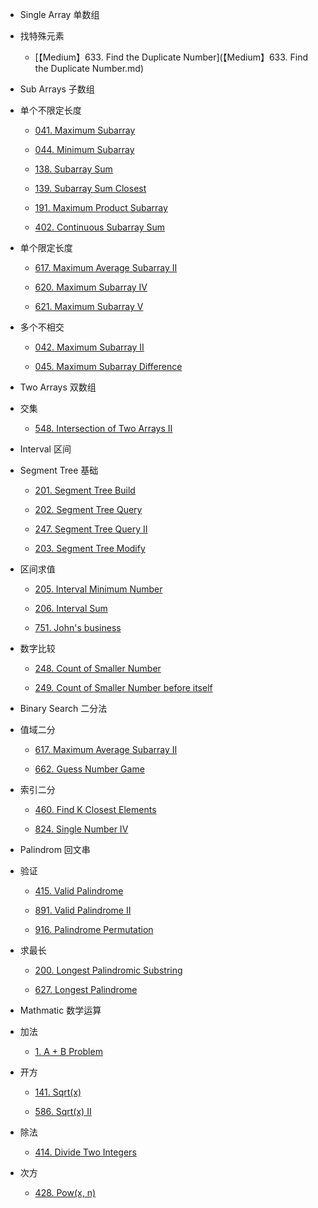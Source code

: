 *  Single Array 单数组

  *  找特殊元素

      *  [【Medium】633. Find the Duplicate Number](【Medium】633. Find the Duplicate Number.md)

*  Sub Arrays 子数组

  *   单个不限定长度

      *  [041. Maximum Subarray](https://github.com/ForestCold/Algorithms/blob/master/%E3%80%90Easy%E3%80%91041.%20Maximum%20Subarray.md)

      *  [044. Minimum Subarray](https://github.com/ForestCold/Algorithms/blob/master/%E3%80%90Easy%E3%80%91044.%20Minimum%20Subarray.md)

      *  [138. Subarray Sum](https://github.com/ForestCold/Algorithms/blob/master/%E3%80%90Easy%E3%80%91138.%20Subarray%20Sum.md)

      *  [139. Subarray Sum Closest](https://github.com/ForestCold/Algorithms/blob/master/%E3%80%90Medium%E3%80%91139.%20Subarray%20Sum%20Closest.md)

      *  [191. Maximum Product Subarray](https://github.com/ForestCold/Algorithms/blob/master/%E3%80%90Medium%E3%80%91191.%20Maximum%20Product%20Subarray.md)

      *  [402. Continuous Subarray Sum](https://github.com/ForestCold/Algorithms/blob/master/%E3%80%90Medium%E3%80%91402.%20Continuous%20Subarray%20Sum.md)

  *   单个限定长度

      *  [617. Maximum Average Subarray II](https://github.com/ForestCold/Algorithms/blob/master/%E3%80%90Medium%E3%80%91617.%20Maximum%20Average%20Subarray%20II.md)

      *  [620. Maximum Subarray IV](https://github.com/ForestCold/Algorithms/blob/master/%E3%80%90Medium%E3%80%91620.%20Maximum%20Subarray%20IV.md)

      *  [621. Maximum Subarray V](https://github.com/ForestCold/Algorithms/blob/master/%E3%80%90Hard%E3%80%91621.%20Maximum%20Subarray%20V.md)

  *   多个不相交

      *  [042. Maximum Subarray II](https://github.com/ForestCold/Algorithms/blob/master/%E3%80%90Medium%E3%80%91042.%20Maximum%20Subarray%20II.md)

      *  [045. Maximum Subarray Difference](https://github.com/ForestCold/Algorithms/blob/master/%E3%80%90Medium%E3%80%91045.%20Maximum%20Subarray%20Difference.md)

*  Two Arrays 双数组

  *  交集

      *  [548. Intersection of Two Arrays II](https://github.com/ForestCold/Algorithms/blob/master/%E3%80%90Easy%E3%80%91548.%20Intersection%20of%20Two%20Arrays%20II.md)

*  Interval 区间

  *  Segment Tree 基础

      *  [201. Segment Tree Build](https://github.com/ForestCold/Algorithms/blob/master/%E3%80%90Medium%E3%80%91201.%20Segment%20Tree%20Build.md)

      *  [202. Segment Tree Query](https://github.com/ForestCold/Algorithms/blob/master/%E3%80%90Medium%E3%80%91202.%20Segment%20Tree%20Query.md)

      *  [247. Segment Tree Query II](https://github.com/ForestCold/Algorithms/blob/master/%E3%80%90Medium%E3%80%91247.%20Segment%20Tree%20Query%20II.md)

      *  [203. Segment Tree Modify](https://github.com/ForestCold/Algorithms/blob/master/%E3%80%90Medium%E3%80%91203.%20Segment%20Tree%20Modify.md)

  *  区间求值

      *  [205. Interval Minimum Number](https://github.com/ForestCold/Algorithms/blob/master/%E3%80%90Medium%E3%80%91205.%20Interval%20Minimum%20Number.md)

      *  [206. Interval Sum](https://github.com/ForestCold/Algorithms/blob/master/%E3%80%90Medium%E3%80%91206.%20Interval%20Sum.md)

      *  [751. John's business](https://github.com/ForestCold/Algorithms/blob/master/%E3%80%90Medium%E3%80%91751.%20John's%20business.md)

  *  数字比较

      *  [248. Count of Smaller Number](https://github.com/ForestCold/Algorithms/blob/master/%E3%80%90Medium%E3%80%91248.%20Count%20of%20Smaller%20Number%20.md)

      *   [249. Count of Smaller Number before itself](https://github.com/ForestCold/Algorithms/blob/master/%E3%80%90Hard%E3%80%91249.%20Count%20of%20Smaller%20Number%20before%20itself.md)


*  Binary Search 二分法

  *  值域二分

      *  [617. Maximum Average Subarray II](https://github.com/ForestCold/Algorithms/blob/master/%E3%80%90Medium%E3%80%91617.%20Maximum%20Average%20Subarray%20II.md)

      *  [662. Guess Number Game](https://github.com/ForestCold/Algorithms/blob/master/%E3%80%90Easy%E3%80%91662.%20Guess%20Number%20Game.md)

  *  索引二分

      *   [460. Find K Closest Elements](https://github.com/ForestCold/Algorithms/blob/master/%E3%80%90Medium%E3%80%91460.%20Find%20K%20Closest%20Elements.md)

      *   [824. Single Number IV](https://github.com/ForestCold/Algorithms/blob/master/%E3%80%90Medium%E3%80%91824.%20Single%20Number%20IV.md)

*  Palindrom 回文串

  *  验证

      *   [415. Valid Palindrome](https://github.com/ForestCold/Algorithms/blob/master/%E3%80%90Easy%E3%80%91415.%20Valid%20Palindrome.md)

      *  [891. Valid Palindrome II](https://github.com/ForestCold/Algorithms/blob/master/%E3%80%90Medium%E3%80%91891.%20Valid%20Palindrome%20II.md)

      *  [916. Palindrome Permutation](https://github.com/ForestCold/Algorithms/blob/master/%E3%80%90Easy%E3%80%91916.%20Palindrome%20Permutation.md)

  *  求最长
  
      *  [200. Longest Palindromic Substring](https://github.com/ForestCold/Algorithms/blob/master/%E3%80%90Medium%E3%80%91200.%20Longest%20Palindromic%20Substring.md)

      *  [627. Longest Palindrome](https://github.com/ForestCold/Algorithms/blob/master/%E3%80%90Easy%E3%80%91627.%20Longest%20Palindrome.md)


*  Mathmatic 数学运算


  *  加法

      *  [1. A + B Problem](https://github.com/ForestCold/Algorithms/blob/master/%E3%80%90Easy%E3%80%911.%20A%20%2B%20B%20Problem.md)

  *  开方

      *  [141. Sqrt(x)](https://github.com/ForestCold/Algorithms/blob/master/%E3%80%90Easy%E3%80%91141.%20Sqrt(x).md)

      *  [586. Sqrt(x) II](https://github.com/ForestCold/Algorithms/blob/master/%E3%80%90Medium%E3%80%91586.%20Sqrt(x)%20II.md)


  *  除法

      *  [414. Divide Two Integers](https://github.com/ForestCold/Algorithms/blob/master/%E3%80%90Medium%E3%80%91414.%20Divide%20Two%20Integers.md)

  *  次方

      *  [428. Pow(x, n)](https://github.com/ForestCold/Algorithms/blob/master/%E3%80%90Medium%E3%80%91428.%20Pow(x%2C%20n).md)



